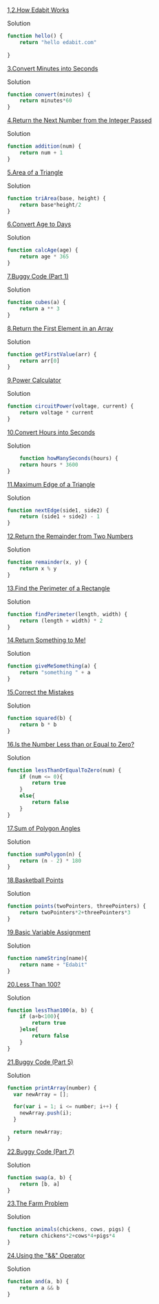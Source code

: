 [1,2.How Edabit Works](https://edabit.com/challenge/ARr5tA458o2tC9FTN)

Solution

```js
function hello() {
	return "hello edabit.com"
	
}
```
[3.Convert Minutes into Seconds](https://edabit.com/challenge/8q54MKnRrm89pSLmW)

Solution

```js
function convert(minutes) {
	return minutes*60
}
```

[4.Return the Next Number from the Integer Passed](https://edabit.com/challenge/NAQhEoxbofPidLxm9)

Solution

```js
function addition(num) {
	return num + 1
}
```

[5.Area of a Triangle](https://edabit.com/challenge/3CaszbdZYGN4otQD8)

Solution

```js
function triArea(base, height) {
	return base*height/2
}
```

[6.Convert Age to Days](https://edabit.com/challenge/bL7hSc6Zh4zZJzGmw)

Solution

```js
function calcAge(age) {
	return age * 365
}
```

[7.Buggy Code (Part 1)](https://edabit.com/challenge/j7yQbF3J3rToHsDBP)

Solution

```js
function cubes(a) {
	return a ** 3
}
```

[8.Return the First Element in an Array](https://edabit.com/challenge/QaApgtePE6QrCZ64o)

Solution

```js
function getFirstValue(arr) {
	return arr[0]
}
```

[9.Power Calculator](https://edabit.com/challenge/wAdE9te55cowBLcPs)

Solution

```js
function circuitPower(voltage, current) {
	return voltage * current
}
```

[10.Convert Hours into Seconds](https://edabit.com/challenge/6AnQqiEjkJdZrWhPS)

Solution

```js
	function howManySeconds(hours) {
	return hours * 3600
}
```

[11.Maximum Edge of a Triangle](https://edabit.com/challenge/nhXofMMyrowMyr9Nv)

Solution

```js
function nextEdge(side1, side2) {
	return (side1 + side2) - 1 
}
```

[12.Return the Remainder from Two Numbers](https://edabit.com/challenge/Q2j5FTFtsk7PdzrQk)

Solution

```js
function remainder(x, y) {
	return x % y
}
```

[13.Find the Perimeter of a Rectangle](https://edabit.com/challenge/XnJ24rWW7iJkNrtsh)

Solution

```js
function findPerimeter(length, width) {
	return (length + width) * 2
}
```

[14.Return Something to Me!](https://edabit.com/challenge/MvZK536X7fyrWH8Qc)

Solution

```js
function giveMeSomething(a) {
	return "something " + a
}
```

[15.Correct the Mistakes](https://edabit.com/challenge/ks3vMrqdnW3CQ3F4i)

Solution

```js
function squared(b) {
	return b * b
}
```

[16.Is the Number Less than or Equal to Zero?](https://edabit.com/challenge/PTiLYyb4A69KZtBCg)

Solution

```js
function lessThanOrEqualToZero(num) {
	if (num <= 0){
		return true
	}
	else{
		return false
	}
}
```

[17.Sum of Polygon Angles](https://edabit.com/challenge/fBJyQSe5Jmbm9hPAG)

Solution

```js
function sumPolygon(n) {
	return (n - 2) * 180
}
```

[18.Basketball Points](https://edabit.com/challenge/Y46Xp2pcvTB77bmdD)

Solution

```js
function points(twoPointers, threePointers) {
	return twoPointers*2+threePointers*3
}
```

[19.Basic Variable Assignment](https://edabit.com/challenge/ZNwHGgHvsdnYwJ5WK)

Solution

```js
function nameString(name){
	return name + "Edabit"
}
```

[20.Less Than 100?](https://edabit.com/challenge/9MjEpkL7yAjAqiH58)

Solution

```js
function lessThan100(a, b) {
	if (a+b<100){
		return true
	}else{
		return false
	}
}
```

[21.Buggy Code (Part 5)](https://edabit.com/challenge/4iCsexZgmDEMMxj46)

Solution

```js
function printArray(number) {
  var newArray = [];

  for(var i = 1; i <= number; i++) {
    newArray.push(i);
  }

  return newArray;
}
```

[22.Buggy Code (Part 7)](https://edabit.com/challenge/CCGBig9eRPFzAHv46)

Solution

```js
function swap(a, b) {
	return [b, a]
}
```

[23.The Farm Problem](https://edabit.com/challenge/8Qg78sf5SNDEANKti)

Solution

```js
function animals(chickens, cows, pigs) {
	return chickens*2+cows*4+pigs*4
}
```

[24.Using the "&&" Operator](https://edabit.com/challenge/vJCZmgvvDjehyDcDK)

Solution

```js
function and(a, b) {
	return a && b
}
```